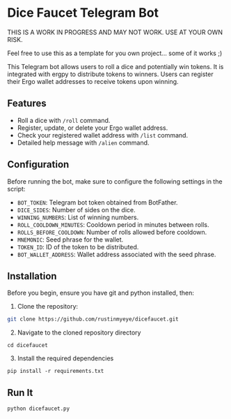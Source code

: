 # Dice Faucet Telegram Bot

THIS IS A WORK IN PROGRESS AND MAY NOT WORK. USE AT YOUR OWN RISK.

Feel free to use this as a template for you own project... some of it works ;)

This Telegram bot allows users to roll a dice and potentially win tokens. It is integrated with ergpy to distribute tokens to winners. Users can register their Ergo wallet addresses to receive tokens upon winning.

## Features

- Roll a dice with `/roll` command.
- Register, update, or delete your Ergo wallet address.
- Check your registered wallet address with `/list` command.
- Detailed help message with `/alien` command.

## Configuration

Before running the bot, make sure to configure the following settings in the script:
- `BOT_TOKEN`: Telegram bot token obtained from BotFather.
- `DICE_SIDES`: Number of sides on the dice.
- `WINNING_NUMBERS`: List of winning numbers.
- `ROLL_COOLDOWN_MINUTES`: Cooldown period in minutes between rolls.
- `ROLLS_BEFORE_COOLDOWN`: Number of rolls allowed before cooldown.
- `MNEMONIC`: Seed phrase for the wallet.
- `TOKEN_ID`: ID of the token to be distributed.
- `BOT_WALLET_ADDRESS`: Wallet address associated with the seed phrase.

## Installation

Before you begin, ensure you have git and python installed, then:

1. Clone the repository:

```bash
git clone https://github.com/rustinmyeye/dicefaucet.git
```
2. Navigate to the cloned repository directory
```
cd dicefaucet
```
3. Install the required dependencies
```
pip install -r requirements.txt
```

## Run It

```
python dicefaucet.py
```
